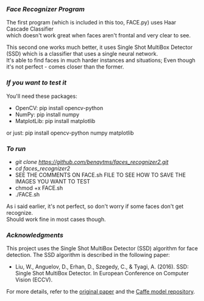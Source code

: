 ### ***Face Recognizer Program***  

The first program (which is included in this too, FACE.py) uses Haar Cascade Classifier  
which doesn't work great when faces aren't frontal and very clear to see.  

This second one works much better, it uses Single Shot MultiBox Detector (SSD)
which is a classifier that uses a single neural network.  
It's able to find faces in much harder instances and situations; Even though it's not perfect - comes closer than the former.

### ***If you want to test it***  
You'll need these packages:  
* OpenCV: pip install opencv-python  
* NumPy: pip install numpy
* MatplotLib: pip install matplotlib

or just: pip install opencv-python numpy matplotlib

### ***To run***
* *git clone https://github.com/benaytms/faces_recognizer2.git*
* *cd faces_recognizer2*
* SEE THE COMMENTS ON FACE.sh FILE TO SEE HOW TO SAVE THE IMAGES YOU WANT TO TEST
* chmod +x FACE.sh
* ./FACE.sh

As i said earlier, it's not perfect, so don't worry if some faces don't get recognize.  
Should work fine in most cases though.

### ***Acknowledgments***

This project uses the Single Shot MultiBox Detector (SSD) algorithm for face detection. The SSD algorithm is described in the following paper:

- Liu, W., Anguelov, D., Erhan, D., Szegedy, C., & Tyagi, A. (2016). SSD: Single Shot MultiBox Detector. In European Conference on Computer Vision (ECCV).

For more details, refer to the [original paper](https://arxiv.org/abs/1512.02325) and the [Caffe model repository](https://github.com/weiliu89/caffe/tree/ssd).
